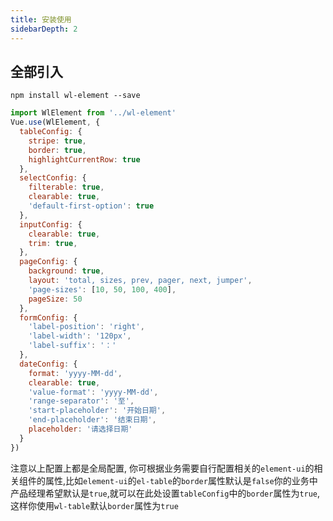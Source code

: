 ```yaml
---
title: 安装使用
sidebarDepth: 2
---
```

## 全部引入
`
npm install wl-element --save
`

```js
import WlElement from '../wl-element'
Vue.use(WlElement, {
  tableConfig: {
    stripe: true,
    border: true,
    highlightCurrentRow: true
  },
  selectConfig: {
    filterable: true,
    clearable: true,
    'default-first-option': true
  },
  inputConfig: {
    clearable: true,
    trim: true,
  },
  pageConfig: {
    background: true,
    layout: 'total, sizes, prev, pager, next, jumper',
    'page-sizes': [10, 50, 100, 400],
    pageSize: 50
  },
  formConfig: {
    'label-position': 'right',
    'label-width': '120px',
    'label-suffix': '：'
  },
  dateConfig: {
    format: 'yyyy-MM-dd',
    clearable: true,
    'value-format': 'yyyy-MM-dd',
    'range-separator': '至',
    'start-placeholder': '开始日期',
    'end-placeholder': '结束日期',
    placeholder: '请选择日期'
  }
})
```
注意以上配置上都是全局配置, 你可根据业务需要自行配置相关的`element-ui`的相关组件的属性,比如`element-ui`的`el-table`的`border`属性默认是`false`你的业务中产品经理希望默认是`true`,就可以在此处设置`tableConfig`中的`border`属性为`true`,这样你使用`wl-table`默认`border`属性为`true`
